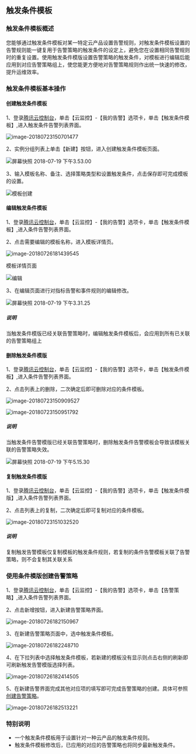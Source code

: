 ## 触发条件模板

### 触发条件模板概述

您能够通过触发条件模板对某一特定云产品设置告警规则，对触发条件模板设置的告警规则能一键复用于告警策略的触发条件的设定上，避免您在设置相同告警规则时的重复设置。使用触发条件模版设置告警策略的触发条件，对模板进行编辑后能应用到对应告警策略组上，使您能更方便地对告警策略规则作出统一快速的修改，提升运维效率。



### 触发条件模板基本操作

#### 创建触发条件模板

1、登录[腾讯云控制台](https://console.cloud.tencent.com/monitor/)，单击【云监控】-【我的告警】选项卡，单击【触发条件模板】,进入触发条件告警列表界面。

![image-20180723150701477](https://ws1.sinaimg.cn/large/006tNc79gy1ftjt7zu4lbj31740ik79z.jpg)

2、实例分组列表上单击【新建】按钮，进入创建触发条件模板页面。

![屏幕快照 2018-07-19 下午3.53.00](https://ws3.sinaimg.cn/large/006tKfTcgy1ftf82uzc11j31kw0uh0yg.jpg)

3、输入模板名称、备注、选择策略类型和设置触发条件，点击保存即可完成模板的设置。

![模板创建](https://ws2.sinaimg.cn/large/006tKfTcgy1ftezt9f5b8j31kw0w0wj3.jpg)

#### 编辑触发条件模板

1、登录[腾讯云控制台](https://console.cloud.tencent.com/monitor/)，单击【云监控】-【我的告警】选项卡，单击【触发条件模板】,进入条件告警列表界面。

2、点击需要编辑的模板名称，进入模板详情页。

![image-20180726181439545](https://ws1.sinaimg.cn/large/006tKfTcgy1ftnfinuxzxj30w40dygqa.jpg)

模板详情页面

![编辑](https://ws1.sinaimg.cn/large/006tKfTcgy1ftf7drq7dfj31jq0wa0ya.jpg)

3、在编辑页面进行对指标告警和事件规则的编辑修改。

![屏幕快照 2018-07-19 下午3.31.25](https://ws1.sinaimg.cn/large/006tKfTcgy1ftf7ibyzqkj31kw0oejuf.jpg)

##### 说明

当触发条件模版已经关联告警策略时，编辑触发条件模板后，会应用到所有已关联的告警策略组上

#### 删除触发条件模版

1、登录[腾讯云控制台](https://console.cloud.tencent.com/monitor/)，单击【云监控】-【我的告警】选项卡，单击【触发条件模板】,进入条件告警列表界面。

2、点击列表上的删除，二次确定后即可删除对应的条件模板。

![image-20180723150909527](https://ws4.sinaimg.cn/large/006tNc79gy1ftjta759vrj31740im7ao.jpg)

![image-20180723150951792](https://ws1.sinaimg.cn/large/006tNc79gy1ftjtaxs6b7j317q0jsjwt.jpg)

##### 说明

当触发条件告警模版已经关联告警策略时，删除触发条件告警模板会导致该模板关联的告警策略失效。

![屏幕快照 2018-07-19 下午5.15.30](https://ws3.sinaimg.cn/large/006tKfTcgy1ftfagrt36bj30x80bcgmy.jpg)

#### 复制触发条件模版

1、登录[腾讯云控制台](https://console.cloud.tencent.com/monitor/)，单击【云监控】-【我的告警】选项卡，单击【触发条件模版】,进入条件告警列表界面。

2、点击列表上的复制，二次确定后即可复制对应的条件模板。

![image-20180723151032520](https://ws4.sinaimg.cn/large/006tNc79gy1ftjtbn214fj317a0isagr.jpg)

##### 说明

复制触发告警模板仅复制模板的触发条件规则，若复制的条件告警模板关联了告警策略，则不会复制其关联关系


### 使用条件模版创建告警策略

1、登录[腾讯云控制台](https://console.cloud.tencent.com/monitor/)，单击【云监控】-【我的告警】选项卡，单击【告警策略】,进入条件告警列表界面。

2、点击新增按钮，进入新建告警策略界面。

![image-20180726182150967](https://ws1.sinaimg.cn/large/006tKfTcgy1ftnfpmbuwoj31kw0ng7cr.jpg)

3、在新建告警策略页面中，选中触发条件模板。

![image-20180726182248710](https://ws1.sinaimg.cn/large/006tKfTcgy1ftnfqmanbbj31kw0r3n3m.jpg)

4、在下拉列表中选择触发条件模板，若新建的模板没有显示则点击右侧的刷新即可刷新触发告警模版选择列表。

![image-20180726182414505](https://ws3.sinaimg.cn/large/006tKfTcgy1ftnfs4lty0j31kw0o1wkt.jpg)

5、在新建告警界面完成其他对应项的填写即可完成告警策略的创建。具体可参照[创建告警策略](https://cloud.tencent.com/document/product/248/6215)。

![image-20180726182513221](https://ws3.sinaimg.cn/large/006tKfTcgy1ftnft4lzn4j31kw0s8n38.jpg)



### 特别说明

- 一个触发条件模板用于设置针对一种云产品的触发条件规则。
- 触发条件模板修改后，已应用的对应的告警策略也将同步最新触发条件。